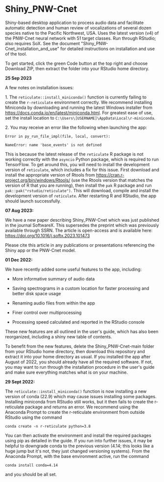 # Shiny_PNW-Cnet
Shiny-based desktop application to process audio data and facilitate automatic detection and human review of vocalizations of several dozen species native to the Pacific Northwest, USA. Uses the latest version (v4) of the PNW-Cnet neural network with 51 target classes. Run through RStudio; also requires SoX.
See the document "Shiny_PNW-Cnet_installation_and_use" for detailed instructions on installation and use of the tool.

To get started, click the green Code button at the top right and choose Download ZIP, then extract the folder into your RStudio home directory.

<b>25 Sep 2023</b>

A few notes on installation issues:

1\. The <code>reticulate::install_miniconda()</code> function is currently failing to create the <code>r-reticulate</code> environment correctly. We recommend installing Miniconda by downloading and running the latest Windows installer from https://docs.conda.io/en/latest/miniconda.html. For greatest ease of use, set the install location to <code>C:\\Users\\[USERNAME]\\AppData\\Local\\r-miniconda</code>.

2\. You may receive an error like the following when launching the app:

<code>Error in py_run_file_impl(file, local, convert):</code>

<code>NameError: name 'base_events' is not defined</code>

This is because the latest release of the <code>reticulate</code> R package is not working correctly with the <code>asyncio</code> Python package, which is required to run TensorFlow. To get around this, you will need to install the development version of <code>reticulate</code>, which includes a fix for this issue. First download and install the appropriate version of Rtools from https://cran.r-project.org/bin/windows/Rtools/ (use the Rtools version that matches the version of R that you are running), then install the <code>pak</code> R package and run <code>pak::pak("rstudio/reticulate")</code>. This will download, compile and install the development version of <code>reticulate</code>. After restarting R and RStudio, the app should launch successfully.

<b>07 Aug 2023:</b>

We have a new paper describing Shiny_PNW-Cnet which was just published in the journal SoftwareX. This supersedes the preprint which was previously available through SSRN. The article is open-access and is available here: https://doi.org/10.1016/j.softx.2023.101473

Please cite this article in any publications or presentations referencing the Shiny app or the PNW-Cnet model.

<b>01 Dec 2022:</b>

We have recently added some useful features to the app, including:

- More informative summary of audio data

- Saving spectrograms in a custom location for faster processing and better disk space usage

- Renaming audio files from within the app

- Finer control over multiprocessing

- Processing speed calculated and reported in the RStudio console

These new features are all outlined in the user's guide, which has also been reorganized, including a shiny new table of contents.

To benefit from the new features, delete the Shiny_PNW-Cnet-main folder from your RStudio home directory, then download this repository and extract it into your home directory as usual. If you installed the app after August of 2022, you should already have all the required software. If not, you may want to run through the installation procedure in the user's guide and make sure everything matches what is on your machine.

<b>29 Sept 2022:</b>

The <code>reticulate::install_miniconda()</code> function is now installing a new version of conda (22.9) which may cause issues installing some packages. Installing miniconda from RStudio still works, but it then fails to create the r-reticulate package and returns an error. We recommend using the Anaconda Prompt to create the r-reticulate environment from outside RStudio using the command

<code>conda create -n r-reticulate python=3.8</code>

You can then activate the environment and install the required packages using pip as detailed in the guide.
If you run into further issues, it may be helpful to downgrade conda to the previous version (4.14; this looks like a huge jump but it's not, they just changed versioning systems). From the Anaconda Prompt, with the base environment active, run the command

<code>conda install conda=4.14</code>

and you should be all set.
